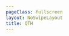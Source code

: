 ```yaml
---
pageClass: fullscreen
layout: NoSwipeLayout
title: QTH
---
```


<ClientOnly>
  <QTH />
</ClientOnly>
